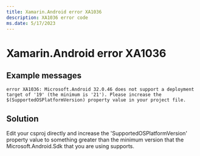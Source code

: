 ```yaml
---
title: Xamarin.Android error XA1036
description: XA1036 error code
ms.date: 5/17/2023
---
```

# Xamarin.Android error XA1036

## Example messages

```
error XA1036: Microsoft.Android 32.0.46 does not support a deployment target of '19' (the minimum is '21'). Please increase the $(SupportedOSPlatformVersion) property value in your project file.
```

## Solution

Edit your csproj directly and increase the 'SupportedOSPlatformVersion'
property value to something greater than the minimum version that the
Microsoft.Android.Sdk that you are using supports.
